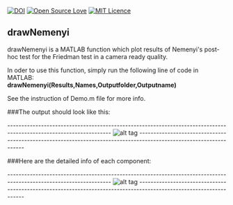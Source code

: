 [![DOI](https://zenodo.org/badge/45722511.svg)](https://zenodo.org/badge/latestdoi/45722511)
[![Open Source Love](https://badges.frapsoft.com/os/v1/open-source.png?v=103)](https://osf.io/yp4qg/)
[![MIT Licence](https://badges.frapsoft.com/os/mit/mit.png?v=103)](https://opensource.org/licenses/mit-license.php)

## drawNemenyi
drawNemenyi is a MATLAB function which plot results of Nemenyi's post-hoc test for the Friedman test in a camera ready quality.

In oder to use this function, simply run the following line of code in MATLAB:  
**drawNemenyi(Results,Names,Outputfolder,Outputname)**  

See the instruction of Demo.m file for more info.

###The output should look like this:

*-------------------------------------------------------------------------------------------------------------------*
![alt tag](https://raw.github.com/sepehrband/drawNemenyi/master/NemenyiResults_1.tif)
*-------------------------------------------------------------------------------------------------------------------*

###Here are the detailed info of each component:

*-------------------------------------------------------------------------------------------------------------------*
![alt tag](https://raw.github.com/sepehrband/drawNemenyi/master/NemenyiResults_3.tif)
*-------------------------------------------------------------------------------------------------------------------*
